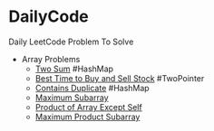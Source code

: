 # DailyCode

Daily LeetCode Problem To Solve

- Array Problems
  - [Two Sum](https://leetcode.com/problems/two-sum/) #HashMap
  - [Best Time to Buy and Sell Stock](https://leetcode.com/problems/best-time-to-buy-and-sell-stock/) #TwoPointer
  - [Contains Duplicate](https://leetcode.com/problems/contains-duplicate/) #HashMap
  - [Maximum Subarray](https://leetcode.com/problems/maximum-subarray/)
  - [Product of Array Except Self](https://leetcode.com/problems/product-of-array-except-self/)
  - [Maximum Product Subarray](https://leetcode.com/problems/maximum-product-subarray/)
